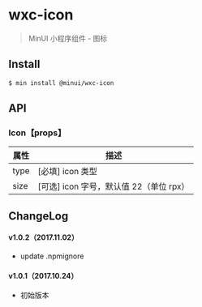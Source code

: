 # wxc-icon

> MinUI 小程序组件 - 图标

## Install

``` bash
$ min install @minui/wxc-icon
```

## API

### Icon【props】

| 属性 | 描述 |
| --- | --- |
| type | [必填] icon 类型 |
| size | [可选] icon 字号，默认值 22（单位 rpx） |

##  ChangeLog

#### v1.0.2（2017.11.02）

- update .npmignore

#### v1.0.1（2017.10.24）

- 初始版本
